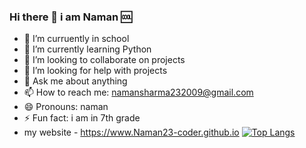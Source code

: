### Hi there 👋 i am Naman 🆒



- 🔭 I’m curruently in school
- 🌱 I’m currently learning Python
- 👯 I’m looking to collaborate on projects
- 🤔 I’m looking for help with projects
- 💬 Ask me about anything
- 📫 How to reach me: namansharma232009@gmail.com
- 😄 Pronouns: naman
- ⚡ Fun fact: i am in 7th grade
- my website - https://www.Naman23-coder.github.io
[![Top Langs](https://github-readme-stats.vercel.app/api/top-langs/?username=Naman23-coder&langs_count=10)](https://github.com/anuraghazra/github-readme-stats)
